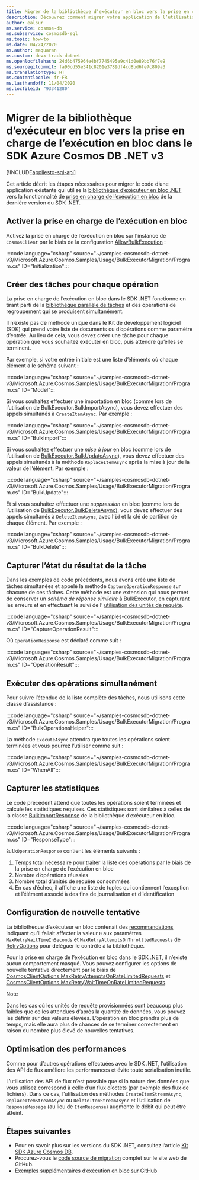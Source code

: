 ```yaml
---
title: Migrer de la bibliothèque d’exécuteur en bloc vers la prise en charge de l’exécution en bloc dans le SDK Azure Cosmos DB .NET v3
description: Découvrez comment migrer votre application de l’utilisation de la bibliothèque d’exécuteur en bloc vers la prise en charge de l’exécution en bloc dans le SDK Azure Cosmos DB v3.
author: ealsur
ms.service: cosmos-db
ms.subservice: cosmosdb-sql
ms.topic: how-to
ms.date: 04/24/2020
ms.author: maquaran
ms.custom: devx-track-dotnet
ms.openlocfilehash: 24d6b475964e4bf7745495e9c41d0e89bb76f7e9
ms.sourcegitcommit: fa90cd55e341c8201e3789df4cd8bd6fe7c809a3
ms.translationtype: HT
ms.contentlocale: fr-FR
ms.lasthandoff: 11/04/2020
ms.locfileid: "93341280"
---
```

# <a name="migrate-from-the-bulk-executor-library-to-the-bulk-support-in-azure-cosmos-db-net-v3-sdk"></a>Migrer de la bibliothèque d’exécuteur en bloc vers la prise en charge de l’exécution en bloc dans le SDK Azure Cosmos DB .NET v3
[!INCLUDE[appliesto-sql-api](includes/appliesto-sql-api.md)]

Cet article décrit les étapes nécessaires pour migrer le code d’une application existante qui utilise la [bibliothèque d’exécuteur en bloc .NET](bulk-executor-dot-net.md) vers la fonctionnalité de [prise en charge de l’exécution en bloc](tutorial-sql-api-dotnet-bulk-import.md) de la dernière version du SDK .NET.

## <a name="enable-bulk-support"></a>Activer la prise en charge de l’exécution en bloc

Activez la prise en charge de l’exécution en bloc sur l’instance de `CosmosClient` par le biais de la configuration [AllowBulkExecution](/dotnet/api/microsoft.azure.cosmos.cosmosclientoptions.allowbulkexecution) :

   :::code language="csharp" source="~/samples-cosmosdb-dotnet-v3/Microsoft.Azure.Cosmos.Samples/Usage/BulkExecutorMigration/Program.cs" ID="Initialization":::

## <a name="create-tasks-for-each-operation"></a>Créer des tâches pour chaque opération

La prise en charge de l’exécution en bloc dans le SDK .NET fonctionne en tirant parti de la [bibliothèque parallèle de tâches](/dotnet/standard/parallel-programming/task-parallel-library-tpl) et des opérations de regroupement qui se produisent simultanément. 

Il n’existe pas de méthode unique dans le Kit de développement logiciel (SDK) qui prend votre liste de documents ou d’opérations comme paramètre d’entrée. Au lieu de cela, vous devez créer une tâche pour chaque opération que vous souhaitez exécuter en bloc, puis attendre qu’elles se terminent.

Par exemple, si votre entrée initiale est une liste d’éléments où chaque élément a le schéma suivant :

   :::code language="csharp" source="~/samples-cosmosdb-dotnet-v3/Microsoft.Azure.Cosmos.Samples/Usage/BulkExecutorMigration/Program.cs" ID="Model":::

Si vous souhaitez effectuer une importation en bloc (comme lors de l’utilisation de BulkExecutor.BulkImportAsync), vous devez effectuer des appels simultanés à `CreateItemAsync`. Par exemple :

   :::code language="csharp" source="~/samples-cosmosdb-dotnet-v3/Microsoft.Azure.Cosmos.Samples/Usage/BulkExecutorMigration/Program.cs" ID="BulkImport":::

Si vous souhaitez effectuer une *mise à jour* en bloc (comme lors de l’utilisation de [BulkExecutor.BulkUpdateAsync](/dotnet/api/microsoft.azure.cosmosdb.bulkexecutor.bulkexecutor.bulkupdateasync)), vous devez effectuer des appels simultanés à la méthode `ReplaceItemAsync` après la mise à jour de la valeur de l’élément. Par exemple :

   :::code language="csharp" source="~/samples-cosmosdb-dotnet-v3/Microsoft.Azure.Cosmos.Samples/Usage/BulkExecutorMigration/Program.cs" ID="BulkUpdate":::

Et si vous souhaitez effectuer une *suppression* en bloc (comme lors de l’utilisation de [BulkExecutor.BulkDeleteAsync](/dotnet/api/microsoft.azure.cosmosdb.bulkexecutor.bulkexecutor.bulkdeleteasync)), vous devez effectuer des appels simultanés à `DeleteItemAsync`, avec l’`id` et la clé de partition de chaque élément. Par exemple :

   :::code language="csharp" source="~/samples-cosmosdb-dotnet-v3/Microsoft.Azure.Cosmos.Samples/Usage/BulkExecutorMigration/Program.cs" ID="BulkDelete":::

## <a name="capture-task-result-state"></a>Capturer l’état du résultat de la tâche

Dans les exemples de code précédents, nous avons créé une liste de tâches simultanées et appelé la méthode `CaptureOperationResponse` sur chacune de ces tâches. Cette méthode est une extension qui nous permet de conserver un *schéma de réponse similaire* à BulkExecutor, en capturant les erreurs et en effectuant le suivi de l’ [utilisation des unités de requête](request-units.md).

   :::code language="csharp" source="~/samples-cosmosdb-dotnet-v3/Microsoft.Azure.Cosmos.Samples/Usage/BulkExecutorMigration/Program.cs" ID="CaptureOperationResult":::

Où `OperationResponse` est déclaré comme suit :

   :::code language="csharp" source="~/samples-cosmosdb-dotnet-v3/Microsoft.Azure.Cosmos.Samples/Usage/BulkExecutorMigration/Program.cs" ID="OperationResult":::

## <a name="execute-operations-concurrently"></a>Exécuter des opérations simultanément

Pour suivre l’étendue de la liste complète des tâches, nous utilisons cette classe d’assistance :

   :::code language="csharp" source="~/samples-cosmosdb-dotnet-v3/Microsoft.Azure.Cosmos.Samples/Usage/BulkExecutorMigration/Program.cs" ID="BulkOperationsHelper":::

La méthode `ExecuteAsync` attendra que toutes les opérations soient terminées et vous pourrez l’utiliser comme suit :

   :::code language="csharp" source="~/samples-cosmosdb-dotnet-v3/Microsoft.Azure.Cosmos.Samples/Usage/BulkExecutorMigration/Program.cs" ID="WhenAll":::

## <a name="capture-statistics"></a>Capturer les statistiques

Le code précédent attend que toutes les opérations soient terminées et calcule les statistiques requises. Ces statistiques sont similaires à celles de la classe [BulkImportResponse](/dotnet/api/microsoft.azure.cosmosdb.bulkexecutor.bulkimport.bulkimportresponse) de la bibliothèque d’exécuteur en bloc.

   :::code language="csharp" source="~/samples-cosmosdb-dotnet-v3/Microsoft.Azure.Cosmos.Samples/Usage/BulkExecutorMigration/Program.cs" ID="ResponseType":::

`BulkOperationResponse` contient les éléments suivants :

1. Temps total nécessaire pour traiter la liste des opérations par le biais de la prise en charge de l’exécution en bloc
1. Nombre d’opérations réussies
1. Nombre total d’unités de requête consommées
1. En cas d’échec, il affiche une liste de tuples qui contiennent l’exception et l’élément associé à des fins de journalisation et d’identification

## <a name="retry-configuration"></a>Configuration de nouvelle tentative

La bibliothèque d’exécuteur en bloc contenait des [recommandations](bulk-executor-dot-net.md#bulk-import-data-to-an-azure-cosmos-account) indiquant qu’il fallait affecter la valeur `0` aux paramètres `MaxRetryWaitTimeInSeconds` et `MaxRetryAttemptsOnThrottledRequests` de [RetryOptions](/dotnet/api/microsoft.azure.documents.client.connectionpolicy.retryoptions) pour déléguer le contrôle à la bibliothèque.

Pour la prise en charge de l’exécution en bloc dans le SDK .NET, il n’existe aucun comportement masqué. Vous pouvez configurer les options de nouvelle tentative directement par le biais de [CosmosClientOptions.MaxRetryAttemptsOnRateLimitedRequests](/dotnet/api/microsoft.azure.cosmos.cosmosclientoptions.maxretryattemptsonratelimitedrequests) et [CosmosClientOptions.MaxRetryWaitTimeOnRateLimitedRequests](/dotnet/api/microsoft.azure.cosmos.cosmosclientoptions.maxretrywaittimeonratelimitedrequests).

> [!NOTE]
> Dans les cas où les unités de requête provisionnées sont beaucoup plus faibles que celles attendues d’après la quantité de données, vous pouvez les définir sur des valeurs élevées. L’opération en bloc prendra plus de temps, mais elle aura plus de chances de se terminer correctement en raison du nombre plus élevé de nouvelles tentatives.

## <a name="performance-improvements"></a>Optimisation des performances

Comme pour d’autres opérations effectuées avec le SDK .NET, l’utilisation des API de flux améliore les performances et évite toute sérialisation inutile. 

L’utilisation des API de flux n’est possible que si la nature des données que vous utilisez correspond à celle d’un flux d’octets (par exemple des flux de fichiers). Dans ce cas, l’utilisation des méthodes `CreateItemStreamAsync`, `ReplaceItemStreamAsync` ou `DeleteItemStreamAsync` et l’utilisation de `ResponseMessage` (au lieu de `ItemResponse`) augmente le débit qui peut être atteint.

## <a name="next-steps"></a>Étapes suivantes

* Pour en savoir plus sur les versions du SDK .NET, consultez l’article [Kit SDK Azure Cosmos DB](sql-api-sdk-dotnet.md).
* Procurez-vous le [code source de migration](https://github.com/Azure/azure-cosmos-dotnet-v3/tree/master/Microsoft.Azure.Cosmos.Samples/Usage/BulkExecutorMigration) complet sur le site web de GitHub.
* [Exemples supplémentaires d’exécution en bloc sur GitHub](https://github.com/Azure/azure-cosmos-dotnet-v3/tree/master/Microsoft.Azure.Cosmos.Samples/Usage/BulkSupport)
